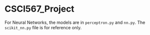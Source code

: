 # CSCI567_Project

For Neural Networks, the models are in ```perceptron.py``` and ```nn.py```. The ```scikit_nn.py``` file is for reference only.
